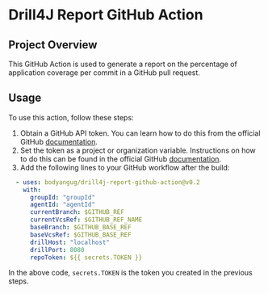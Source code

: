 # Drill4J Report GitHub Action

## Project Overview

This GitHub Action is used to generate a report on the percentage of application coverage per commit in a GitHub pull
request.

## Usage

To use this action, follow these steps:

1. Obtain a GitHub API token. You can learn how to do this from the official
   GitHub [documentation](https://docs.github.com/en/authentication/keeping-your-account-and-data-secure/managing-your-personal-access-tokens).
1. Set the token as a project or organization variable. Instructions on how to do this can be found in the official
   GitHub [documentation](https://docs.github.com/en/codespaces/managing-codespaces-for-your-organization/managing-development-environment-secrets-for-your-repository-or-organization).
1. Add the following lines to your GitHub workflow after the build:

```yml 
  - uses: bodyangug/drill4j-report-github-action@v0.2
    with:
      groupId: "groupId"
      agentId: "agentId"
      currentBranch: $GITHUB_REF
      currentVcsRef: $GITHUB_REF_NAME
      baseBranch: $GITHUB_BASE_REF
      baseVcsRef: $GITHUB_BASE_REF
      drillHost: "localhost"
      drillPort: 8080
      repoToken: ${{ secrets.TOKEN }}
```

In the above code, `secrets.TOKEN` is the token you created in the previous steps.
